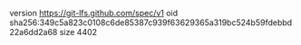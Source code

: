 version https://git-lfs.github.com/spec/v1
oid sha256:349c5a823c0108c6de85387c939f63629365a319bc524b59fdebbd22a6dd2a68
size 4402

